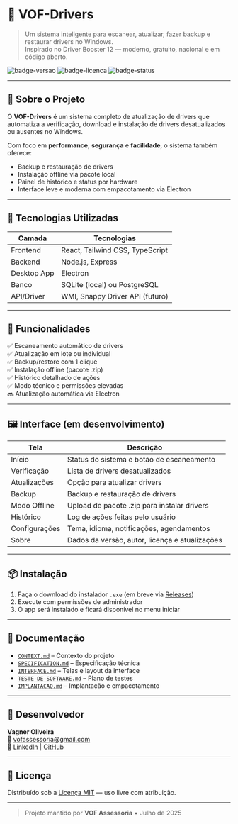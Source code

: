 # 🚀 VOF-Drivers

> Um sistema inteligente para escanear, atualizar, fazer backup e restaurar drivers no Windows.  
> Inspirado no Driver Booster 12 — moderno, gratuito, nacional e em código aberto.

![badge-versao](https://img.shields.io/badge/vers%C3%A3o-1.0.0-blue)
![badge-licenca](https://img.shields.io/badge/licen%C3%A7a-MIT-green)
![badge-status](https://img.shields.io/badge/status-em%20desenvolvimento-yellow)

---

## 🎯 Sobre o Projeto

O **VOF-Drivers** é um sistema completo de atualização de drivers que automatiza a verificação, download e instalação de drivers desatualizados ou ausentes no Windows.

Com foco em **performance**, **segurança** e **facilidade**, o sistema também oferece:

- Backup e restauração de drivers
- Instalação offline via pacote local
- Painel de histórico e status por hardware
- Interface leve e moderna com empacotamento via Electron

---

## 🧰 Tecnologias Utilizadas

| Camada      | Tecnologias                     |
| ----------- | ------------------------------- |
| Frontend    | React, Tailwind CSS, TypeScript |
| Backend     | Node.js, Express                |
| Desktop App | Electron                        |
| Banco       | SQLite (local) ou PostgreSQL    |
| API/Driver  | WMI, Snappy Driver API (futuro) |

---

## 🧩 Funcionalidades

✅ Escaneamento automático de drivers  
✅ Atualização em lote ou individual  
✅ Backup/restore com 1 clique  
✅ Instalação offline (pacote .zip)  
✅ Histórico detalhado de ações  
✅ Modo técnico e permissões elevadas  
🔜 Atualização automática via Electron

---

## 🖼️ Interface (em desenvolvimento)

| Tela          | Descrição                                      |
| ------------- | ---------------------------------------------- |
| Início        | Status do sistema e botão de escaneamento      |
| Verificação   | Lista de drivers desatualizados                |
| Atualizações  | Opção para atualizar drivers                   |
| Backup        | Backup e restauração de drivers                |
| Modo Offline  | Upload de pacote .zip para instalar drivers    |
| Histórico     | Log de ações feitas pelo usuário               |
| Configurações | Tema, idioma, notificações, agendamentos       |
| Sobre         | Dados da versão, autor, licença e atualizações |

---

## 📦 Instalação

1. Faça o download do instalador `.exe` (em breve via [Releases](https://github.com/vof-assessoria/vof-drivers/releases))
2. Execute com permissões de administrador
3. O app será instalado e ficará disponível no menu iniciar

---

## 📁 Documentação

- [`CONTEXT.md`](./CONTEXT.md) – Contexto do projeto
- [`SPECIFICATION.md`](./SPECIFICATION.md) – Especificação técnica
- [`INTERFACE.md`](./INTERFACE.md) – Telas e layout da interface
- [`TESTE-DE-SOFTWARE.md`](./TESTE-DE-SOFTWARE.md) – Plano de testes
- [`IMPLANTACAO.md`](./IMPLANTACAO.md) – Implantação e empacotamento

---

## 👤 Desenvolvedor

**Vagner Oliveira**  
📧 vofassessoria@gmail.com  
🔗 [LinkedIn](https://www.linkedin.com) | [GitHub](https://github.com/vagneroliveira)

---

## 🪪 Licença

Distribuído sob a [Licença MIT](./LICENSE.md) — uso livre com atribuição.

---

> Projeto mantido por **VOF Assessoria** • Julho de 2025
